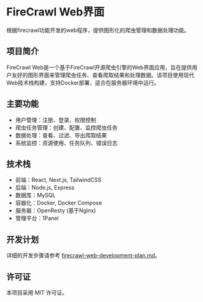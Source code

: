 # FireCrawl Web界面

根据firecrawl功能开发的web程序，提供图形化的爬虫管理和数据处理功能。

## 项目简介

FireCrawl Web是一个基于FireCrawl开源爬虫引擎的Web界面应用，旨在提供用户友好的图形界面来管理爬虫任务、查看爬取结果和处理数据。该项目使用现代Web技术栈构建，支持Docker部署，适合在服务器环境中运行。

## 主要功能

- 用户管理：注册、登录、权限控制
- 爬虫任务管理：创建、配置、监控爬虫任务
- 数据处理：查看、过滤、导出爬取结果
- 系统监控：资源使用、任务队列、错误日志

## 技术栈

- 前端：React, Next.js, TailwindCSS
- 后端：Node.js, Express
- 数据库：MySQL
- 容器化：Docker, Docker Compose
- 服务器：OpenResty (基于Nginx)
- 管理平台：1Panel

## 开发计划

详细的开发步骤请参考 [firecrawl-web-development-plan.md](firecrawl-web-development-plan.md)。

## 许可证

本项目采用 MIT 许可证。
